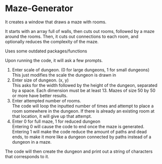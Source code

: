 # Maze-Generator

It creates a window that draws a maze with rooms.

It starts with an array full of walls, then cuts out rooms, followed by a maze around the rooms. Then, it cuts out connections to each room, and optionally reduces the complexity of the maze.

Uses some outdated packages/functions

Upon running the code, it will ask a few prompts.

1. Enter scale of dungeon. (0 for large dungeons, 1 for small dungeons)<br />
This just modifies the scale the dungeon is drawn in
2. Enter size of dungeon. (x, y)<br />
This asks for the width followed by the height of the dungeon, separated by a space. Each dimension must be at least 13.
Mazes of size 50 by 50 or more have better results.
3. Enter attempted number of rooms.<br />
The code will loop the inputted number of times and attempt to place a room somewhere in the dungeon. 
If there is already an existing room at that location, it will give up that attempt.
4. Enter 0 for full maze, 1 for reduced dungeon<br />
Entering 0 will cause the code to end once the maze is generated. Entering 1 will make the code reduce the amount of paths and dead ends, to make it more like a dungeon connected by paths instead of a dungeon in a maze.

The code will then create the dungeon and print out a string of characters that corresponds to it.
